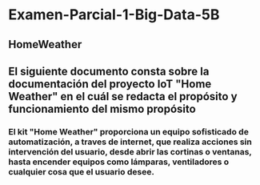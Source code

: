 # Examen-Parcial-1-Big-Data-5B
## HomeWeather
## El siguiente documento consta sobre la documentación del proyecto IoT "Home Weather" en el cuál se redacta el propósito y funcionamiento del mismo propósito
### El kit "Home Weather" proporciona un equipo sofisticado de automatización, a traves de internet, que realiza acciones sin intervención del usuario, desde abrir las cortinas o ventanas, hasta encender equipos como lámparas, ventiladores o cualquier cosa que el usuario desee.
